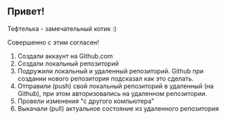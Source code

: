 ## Привет!

Тефтелька - замечательный котик :)

Совершенно с этим согласен!

1. Создали аккаунт на Github.com
2. Создали локальный репозиторий
3. Подружили локальный и удаленный репозиторий. Github при создании нового репозитория подсказал как это сделать.
4. Отправили (push) свой локальный репозиторий в удаленный (на Github), при этом авторизовались на удаленном репозитории.
5. Провели изменения "с другого компьютера"
6. Выкачали (pull) актуальное состояние из удаленного репозитория